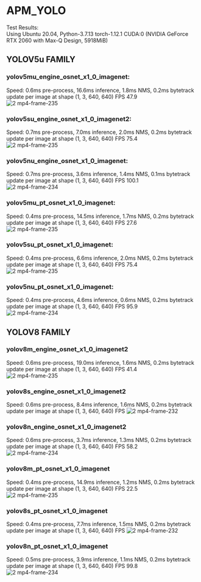 # APM_YOLO

Test Results:\
Using Ubuntu 20.04, Python-3.7.13 torch-1.12.1 CUDA:0 (NVIDIA GeForce RTX 2060 with Max-Q Design, 5918MiB) 

## YOLOV5u FAMILY
### yolov5mu_engine_osnet_x1_0_imagenet:
Speed: 0.6ms pre-process, 16.6ms inference, 1.8ms NMS, 0.2ms bytetrack update per image at shape (1, 3, 640, 640)   FPS 47.9\
![2 mp4-frame-235](https://user-images.githubusercontent.com/82593344/233098974-5de3924b-55eb-4e59-a977-e7e44e535df7.jpg)

### yolov5su_engine_osnet_x1_0_imagenet2:
Speed: 0.7ms pre-process, 7.0ms inference, 2.0ms NMS, 0.2ms bytetrack update per image at shape (1, 3, 640, 640) FPS 75.4\
![2 mp4-frame-235](https://user-images.githubusercontent.com/82593344/233100402-d526ac68-64a3-4fc4-b429-2b9dee2a06c8.jpg)

### yolov5nu_engine_osnet_x1_0_imagenet:
Speed: 0.7ms pre-process, 3.6ms inference, 1.4ms NMS, 0.1ms bytetrack update per image at shape (1, 3, 640, 640) FPS 100.1\
![2 mp4-frame-234](https://user-images.githubusercontent.com/82593344/233101246-7b33b64f-c559-4a11-8752-b1585d19bca2.jpg)

### yolov5mu_pt_osnet_x1_0_imagenet:
Speed: 0.4ms pre-process, 14.5ms inference, 1.7ms NMS, 0.2ms bytetrack update per image at shape (1, 3, 640, 640) FPS 27.6\
![2 mp4-frame-235](https://user-images.githubusercontent.com/82593344/233101864-a4ee39ae-aea5-479a-8c14-bcfc6b2ea2ae.jpg)

### yolov5su_pt_osnet_x1_0_imagenet:
Speed: 0.4ms pre-process, 6.6ms inference, 2.0ms NMS, 0.2ms bytetrack update per image at shape (1, 3, 640, 640) FPS 75.4\
![2 mp4-frame-235](https://user-images.githubusercontent.com/82593344/233102095-a3649aae-770a-45f0-b164-ce64f1a321b6.jpg)

### yolov5nu_pt_osnet_x1_0_imagenet:
Speed: 0.4ms pre-process, 4.6ms inference, 0.6ms NMS, 0.2ms bytetrack update per image at shape (1, 3, 640, 640) FPS 95.9\
![2 mp4-frame-234](https://user-images.githubusercontent.com/82593344/233102323-5c5569c1-e97c-4efc-8b31-5eaafa35db53.jpg)


## YOLOV8 FAMILY
### yolov8m_engine_osnet_x1_0_imagenet2
Speed: 0.6ms pre-process, 19.0ms inference, 1.6ms NMS, 0.2ms bytetrack update per image at shape (1, 3, 640, 640) FPS 41.4\
![2 mp4-frame-235](https://user-images.githubusercontent.com/82593344/233103622-8f16458a-c1e9-4ac2-8fbd-e1a8ac056382.jpg)

### yolov8s_engine_osnet_x1_0_imagenet2
Speed: 0.6ms pre-process, 8.4ms inference, 1.6ms NMS, 0.2ms bytetrack update per image at shape (1, 3, 640, 640) FPS 
![2 mp4-frame-232](https://user-images.githubusercontent.com/82593344/233104906-65e57dba-59cb-45bb-a79a-e8e01472fa33.jpg)


### yolov8n_engine_osnet_x1_0_imagenet2
Speed: 0.6ms pre-process, 3.7ms inference, 1.3ms NMS, 0.2ms bytetrack update per image at shape (1, 3, 640, 640) FPS 58.2\
![2 mp4-frame-234](https://user-images.githubusercontent.com/82593344/233104035-d203e8c7-281a-4f71-9d4d-070bf54a1247.jpg)

### yolov8m_pt_osnet_x1_0_imagenet
Speed: 0.4ms pre-process, 14.9ms inference, 1.2ms NMS, 0.2ms bytetrack update per image at shape (1, 3, 640, 640) FPS 22.5\
![2 mp4-frame-235](https://user-images.githubusercontent.com/82593344/233103799-d440454e-7a7c-4788-8448-271d56516951.jpg)
### yolov8s_pt_osnet_x1_0_imagenet
Speed: 0.4ms pre-process, 7.7ms inference, 1.5ms NMS, 0.2ms bytetrack update per image at shape (1, 3, 640, 640) FPS 
![2 mp4-frame-232](https://user-images.githubusercontent.com/82593344/233105038-c22811a0-6edf-4b39-8f57-4b01ef107b38.jpg)

### yolov8n_pt_osnet_x1_0_imagenet
Speed: 0.5ms pre-process, 3.9ms inference, 1.1ms NMS, 0.2ms bytetrack update per image at shape (1, 3, 640, 640) FPS 99.8\
![2 mp4-frame-234](https://user-images.githubusercontent.com/82593344/233104245-b05c3eed-fe32-4383-be12-92c7afbb1f68.jpg)






